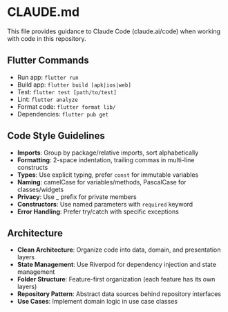 # CLAUDE.md

This file provides guidance to Claude Code (claude.ai/code) when working with code in this repository.

## Flutter Commands
- Run app: `flutter run`
- Build app: `flutter build [apk|ios|web]`
- Test: `flutter test [path/to/test]`
- Lint: `flutter analyze`
- Format code: `flutter format lib/`
- Dependencies: `flutter pub get`

## Code Style Guidelines
- **Imports**: Group by package/relative imports, sort alphabetically
- **Formatting**: 2-space indentation, trailing commas in multi-line constructs
- **Types**: Use explicit typing, prefer `const` for immutable variables
- **Naming**: camelCase for variables/methods, PascalCase for classes/widgets
- **Privacy**: Use _ prefix for private members
- **Constructors**: Use named parameters with `required` keyword
- **Error Handling**: Prefer try/catch with specific exceptions

## Architecture
- **Clean Architecture**: Organize code into data, domain, and presentation layers
- **State Management**: Use Riverpod for dependency injection and state management
- **Folder Structure**: Feature-first organization (each feature has its own layers)
- **Repository Pattern**: Abstract data sources behind repository interfaces
- **Use Cases**: Implement domain logic in use case classes